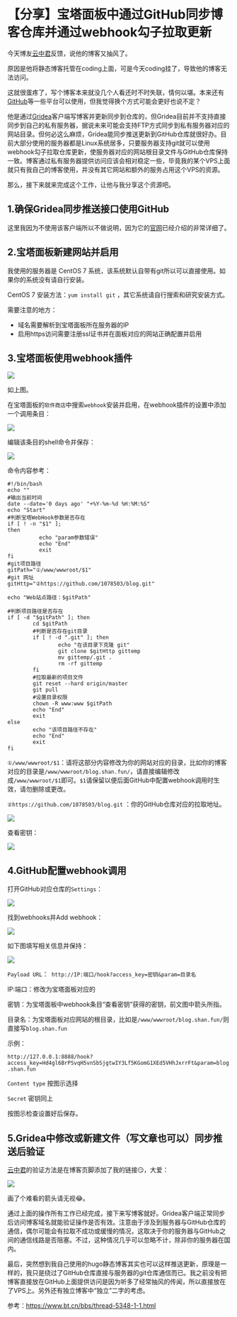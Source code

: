 # 【分享】宝塔面板中通过GitHub同步博客仓库并通过webhook勾子拉取更新


今天博友[云中君](https://blog.shanbu.fun/)反馈，说他的博客又抽风了。

原因是他将静态博客托管在coding上面，可是今天coding挂了，导致他的博客无法访问。

这就很蛋疼了，写个博客本来就没几个人看还时不时失联，情何以堪。本来还有[GitHub](https://github.com/)等一些平台可以使用，但我觉得换个方式可能会更好也说不定？

他是通过[Gridea](https://gridea.dev/)客户端写博客并更新同步到仓库的，但Gridea目前并不支持直接同步到自己的私有服务器，据说未来可能会支持FTP方式同步到私有服务器对应的网站目录。但何必这么麻烦，Gridea能同步推送更新到GitHub仓库就很好办。目前大部分使用的服务器都是Linux系统居多，只要服务器支持git就可以使用webhook勾子拉取仓库更新，使服务器对应的网站根目录文件与GitHub仓库保持一致。博客通过私有服务器提供访问应该会相对稳定一些，毕竟我的某个VPS上面就只有我自己的博客使用，并没有其它网站和额外的服务占用这个VPS的资源。

那么，接下来就来完成这个工作，让他与我分享这个资源吧。

## 1.确保Gridea同步推送接口使用GitHub

这里我因为不使用该客户端所以不做说明，因为它的[官网](https://gridea.dev/)已经介绍的非常详细了。

## 2.宝塔面板新建网站并启用

我使用的服务器是 CentOS 7 系统，该系统默认自带有git所以可以直接使用。如果你的系统没有请自行安装。

CentOS 7 安装方法：`yum install git` ，其它系统请自行搜索和研究安装方式。

需要注意的地方：

- 域名需要解析到宝塔面板所在服务器的IP
- 启用https访问需要注册ssl证书并在面板对应的网站正确配置并启用

## 3.宝塔面板使用webhook插件

![](https://img.1078503.org/imgs/2019/11/c3fe9bfa4196d113.png)

如上图。

在宝塔面板的`软件商店`中搜索`webhook`安装并启用，在webhook插件的设置中添加一个调用条目：

![](https://img.1078503.org/imgs/2019/11/12fecd83901de133.png)

编辑该条目的shell命令并保存：

![](https://img.1078503.org/imgs/2019/11/fd3c9d3f1af3ef16.png)

命令内容参考：

```shell
#!/bin/bash
echo ""
#输出当前时间
date --date='0 days ago' "+%Y-%m-%d %H:%M:%S"
echo "Start"
#判断宝塔WebHook参数是否存在
if [ ! -n "$1" ];
then
          echo "param参数错误"
          echo "End"
          exit
fi
#git项目路径
gitPath="①/www/wwwroot/$1"
#git 网址
gitHttp="②https://github.com/1078503/blog.git"

echo "Web站点路径：$gitPath"

#判断项目路径是否存在
if [ -d "$gitPath" ]; then
        cd $gitPath
        #判断是否存在git目录
        if [ ! -d ".git" ]; then
                echo "在该目录下克隆 git"
                git clone $gitHttp gittemp
                mv gittemp/.git .
                rm -rf gittemp
        fi
        #拉取最新的项目文件
        git reset --hard origin/master
        git pull
        #设置目录权限
        chown -R www:www $gitPath
        echo "End"
        exit
else
        echo "该项目路径不存在"
        echo "End"
        exit
fi
```

`①/www/wwwroot/$1`：请将这部分内容修改为你的网站对应的目录，比如你的博客对应的目录是`/www/wwwroot/blog.shan.fun/`，请直接编辑修改成`/www/wwwroot/$1`即可。`$1`请保留以便后面GitHub中配置webhook调用时生效，请勿删除或更改。

`②https://github.com/1078503/blog.git` ：你的GitHub仓库对应的拉取地址。

![](https://img.1078503.org/imgs/2019/11/fdb87be7a455883c.png)

查看密钥：

![](https://img.1078503.org/imgs/2019/11/faf73f831b0ce66e.png)

## 4.GitHub配置webhook调用

打开GitHub对应仓库的`Settings`：

![](https://img.1078503.org/imgs/2019/11/ef2f6ddf8ec3c79a.png)

找到webhooks并Add webhook：

![](https://img.1078503.org/imgs/2019/11/de16c8f206705c3d.png)

如下图填写相关信息并保持：

![](https://img.1078503.org/imgs/2019/11/decba050e45dffa7.png)

`Payload URL`：` http://IP:端口/hook?access_key=密钥&param=目录名`

IP:端口：修改为宝塔面板对应的

密钥：为宝塔面板中webhook条目“查看密钥”获得的密钥，前文图中箭头所指。

目录名：为宝塔面板对应网站的根目录，比如是`/www/wwwroot/blog.shan.fun/`则直接写`blog.shan.fun`

示例：

`http://127.0.0.1:8888/hook?access_key=Hd4gl6BrPSvqH5vnSbSjgtwIY3Lf5KGomG1XEd5VHhJxrrFt&param=blog.shan.fun`

`Content type` 按图示选择

`Secret` 密钥同上

按图示检查设置好后保存。

## 5.Gridea中修改或新建文件（写文章也可以）同步推送后验证

[云中君](https://blog.shanbu.fun/)的验证方法是在博客页脚添加了我的链接😏，大爱：

![](https://img.1078503.org/imgs/2019/11/37ad8cf5521924b0.png)

画了个难看的箭头请无视😂。

通过上面的操作所有工作已经完成，接下来写博客就好。Gridea客户端正常同步后访问博客域名就能验证操作是否有效。注意由于涉及到服务器与GitHub仓库的通信，偶尔可能会有拉取不成功或缓慢的情况，这取决于你的服务器与GitHub之间的通信线路是否阻塞。不过，这种情况几乎可以忽略不计，除非你的服务器在国内。

最后，突然想到我自己使用的hugo静态博客其实也可以这样推送更新，原理是一样的，我只是绕过了GitHub仓库直接与服务器的git仓库通信而已。我之前没有把博客直接放在GitHub上面提供访问是因为听多了经常抽风的传闻，所以直接放在了VPS上。另外还有独立博客中“独立”二字的考虑。

参考：https://www.bt.cn/bbs/thread-5348-1-1.html
